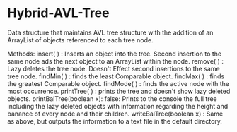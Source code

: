 Hybrid-AVL-Tree
===============
Data structure that maintains AVL tree structure with the addition of an ArrayList of objects referenced to each tree node.

Methods:
insert( ) :  Inserts an object into the tree. Second insertion to the same node ads the next object to an ArrayList within the node.
remove( ) : Lazy deletes the tree node. Doesn't Effect second insertions to the same tree node.
findMin( ) : finds the least Comparable object.
findMax( ) : finds the greatest Comparable object.
findMode( ) : finds the active node with the most occurrence.
printTree( ) : prints the tree and doesn't show lazy deleted objects.
printBalTree(boolean x): false: Prints to the console the full tree including the lazy deleted objects with information regarding the height and banance of every node and their children.
writeBalTree(boolean x) : Same as above, but outputs the information to a text file in the default directory.
